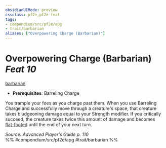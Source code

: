 ```yaml
---
obsidianUIMode: preview
cssclass: pf2e,pf2e-feat
tags:
- compendium/src/pf2e/apg
- trait/barbarian
aliases: ["Overpowering Charge (Barbarian)"]
---
```

# Overpowering Charge (Barbarian)  *Feat 10*  
[barbarian](../../rules/traits/barbarian.md)  

- **Prerequisites**: Barreling Charge

You trample your foes as you charge past them. When you use Barreling Charge and successfully move through a creature's space, that creature takes bludgeoning damage equal to your Strength modifier. If you critically succeed, the creature takes twice this amount of damage and becomes [flat-footed](../../rules/conditions.md#Flat-footed) until the end of your next turn.

*Source: Advanced Player's Guide p. 110*  
%% #compendium/src/pf2e/apg #trait/barbarian %%
